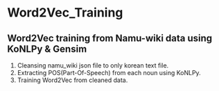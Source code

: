 # Word2Vec_Training
## Word2Vec training from Namu-wiki data using KoNLPy & Gensim

1. Cleansing namu_wiki json file to only korean text file.
2. Extracting POS(Part-Of-Speech) from each noun using KoNLPy.
3. Training Word2Vec from cleaned data.


